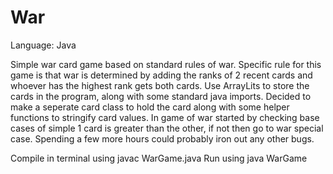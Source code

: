 # War

Language: Java

Simple war card game based on standard rules of war. Specific rule for this game is that war is determined by adding the ranks of 2 recent cards and whoever has the highest rank gets both cards. Use ArrayLits to store the cards in the program, along with some standard java imports. Decided to make a seperate card class to hold the card along with some helper functions to stringify card values. In game of war started by checking base cases of simple 1 card is greater than the other, if not then go to war special case. Spending a few more hours could probably iron out any other bugs.

Compile in terminal using javac WarGame.java
Run using java WarGame

